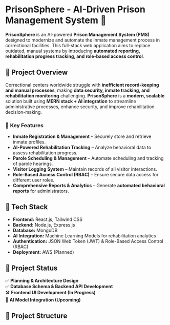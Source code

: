 # PrisonSphere - AI-Driven Prison Management System 🚀

**PrisonSphere** is an AI-powered **Prison Management System (PMS)** designed to modernize and automate the inmate management process in correctional facilities. This full-stack web application aims to replace outdated, manual systems by introducing **automated reporting, rehabilitation progress tracking, and role-based access control**.

## 📌 Project Overview  
Correctional centers worldwide struggle with **inefficient record-keeping and manual processes**, making **data security, inmate tracking, and rehabilitation monitoring** challenging. **PrisonSphere** is a **modern, scalable** solution built using **MERN stack + AI integration** to streamline administrative processes, enhance security, and improve rehabilitation decision-making.

### 🎯 **Key Features**
- **Inmate Registration & Management** – Securely store and retrieve inmate profiles.
- **AI-Powered Rehabilitation Tracking** – Analyze behavioral data to assess rehabilitation progress.
- **Parole Scheduling & Management** – Automate scheduling and tracking of parole hearings.
- **Visitor Logging System** – Maintain records of all visitor interactions.
- **Role-Based Access Control (RBAC)** – Ensure secure data access for different user roles.
- **Comprehensive Reports & Analytics** – Generate **automated behavioral reports** for administrators.

## 🔧 **Tech Stack**
- **Frontend:** React.js, Tailwind CSS
- **Backend:** Node.js, Express.js
- **Database:** MongoDB
- **AI Integration:** Machine Learning Models for rehabilitation analytics
- **Authentication:** JSON Web Token (JWT) & Role-Based Access Control (RBAC)
- **Deployment:** AWS (Planned)

## 📌 **Project Status**
✅ **Planning & Architecture Design**  
✅ **Database Schema & Backend API Development**  
🛠 **Frontend UI Development (In Progress)**  
🚀 **AI Model Integration (Upcoming)**  

## 📂 **Project Structure**
